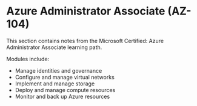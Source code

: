 # Azure Administrator Associate (AZ-104)

This section contains notes from the Microsoft Certified: Azure Administrator Associate learning path.

Modules include:
- Manage identities and governance
- Configure and manage virtual networks
- Implement and manage storage
- Deploy and manage compute resources
- Monitor and back up Azure resources
